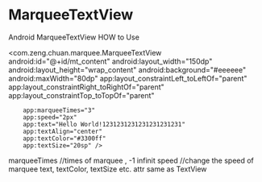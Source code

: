 # MarqueeTextView
Android MarqueeTextView
HOW to Use



   <com.zeng.chuan.marquee.MarqueeTextView
        android:id="@+id/mt_content"
        android:layout_width="150dp"
        android:layout_height="wrap_content"
        android:background="#eeeeee"
        android:maxWidth="80dp"
        app:layout_constraintLeft_toLeftOf="parent"
        app:layout_constraintRight_toRightOf="parent"
        app:layout_constraintTop_toTopOf="parent"

        app:marqueeTimes="3"  
        app:speed="2px"
        app:text="Hello World!1231231231231231231231"
        app:textAlign="center"
        app:textColor="#3300ff"
        app:textSize="20sp" />
        
marqueeTimes  //times of marquee , -1 infinit
speed         //change the speed of marquee
text, textColor, textSize etc. attr same as TextView


